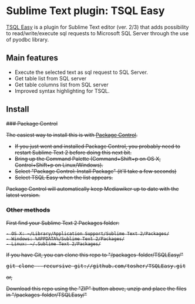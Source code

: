 # Sublime Text plugin: TSQL Easy

[TSQL Easy](https://github.com/tosher/TSQLEasy) is a plugin for Sublime Text editor (ver. 2/3) that adds possibility to read/write/execute sql requests to Microsoft SQL Server through the use of pyodbc library.

## Main features
* Execute the selected text as sql request to SQL Server.
* Get table list from SQL server
* Get table columns list from SQL server
* Improved syntax highlighting for TSQL.

## Install

<del>
### Package Control

The easiest way to install this is with [Package Control](http://wbond.net/sublime\_packages/package\_control).

 * If you just went and installed Package Control, you probably need to restart Sublime Text 2 before doing this next bit.
 * Bring up the Command Palette (Command+Shift+p on OS X, Control+Shift+p on Linux/Windows).
 * Select "Package Control: Install Package" (it'll take a few seconds)
 * Select TSQL Easy when the list appears.

Package Control will automatically keep Mediawiker up to date with the latest version.
</del>

### Other methods
First find your Sublime Text 2 Packages folder:

    - OS X: ~/Library/Application Support/Sublime Text 2/Packages/
    - Windows: %APPDATA%/Sublime Text 2/Packages/
    - Linux: ~/.Sublime Text 2/Packages/

If you have Git, you can clone this repo to "/packages-folder/TSQLEasy/"
<pre>
git clone --recursive git://github.com/tosher/TSQLEasy.git
</pre>
or,

Download this repo using the "ZIP" button above, unzip and place the files in "/packages-folder/TSQLEasy/"

